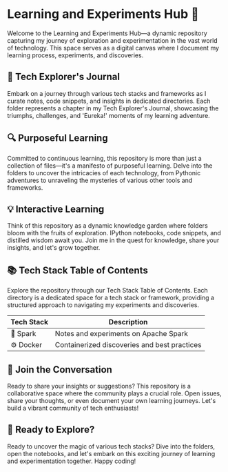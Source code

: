 # Learning and Experiments Hub 🌱
Welcome to the Learning and Experiments Hub—a dynamic repository capturing my journey of exploration and experimentation in the vast world of technology. This space serves as a digital canvas where I document my learning process, experiments, and discoveries.

## 🚀 Tech Explorer's Journal
Embark on a journey through various tech stacks and frameworks as I curate notes, code snippets, and insights in dedicated directories. Each folder represents a chapter in my Tech Explorer's Journal, showcasing the triumphs, challenges, and 'Eureka!' moments of my learning adventure.

## 🔍 Purposeful Learning
Committed to continuous learning, this repository is more than just a collection of files—it's a manifesto of purposeful learning. Delve into the folders to uncover the intricacies of each technology, from Pythonic adventures to unraveling the mysteries of various other tools and frameworks.

## 💡 Interactive Learning
Think of this repository as a dynamic knowledge garden where folders bloom with the fruits of exploration. IPython notebooks, code snippets, and distilled wisdom await you. Join me in the quest for knowledge, share your insights, and let's grow together.

## 📚 Tech Stack Table of Contents
Explore the repository through our Tech Stack Table of Contents. Each directory is a dedicated space for a tech stack or framework, providing a structured approach to navigating my experiments and discoveries.

|Tech Stack	|Description|
-----|--------------------
|🚀 Spark|	Notes and experiments on Apache Spark|
|⚙️ Docker|	Containerized discoveries and best practices|

## 🤔 Join the Conversation
Ready to share your insights or suggestions? This repository is a collaborative space where the community plays a crucial role. Open issues, share your thoughts, or even document your own learning journeys. Let's build a vibrant community of tech enthusiasts!

## 🌟 Ready to Explore?
Ready to uncover the magic of various tech stacks? Dive into the folders, open the notebooks, and let's embark on this exciting journey of learning and experimentation together. Happy coding!

